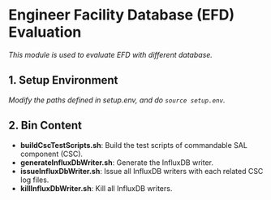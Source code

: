 # Engineer Facility Database (EFD) Evaluation

*This module is used to evaluate EFD with different database.*

## 1. Setup Environment

*Modify the paths defined in setup.env, and do `source setup.env`.*

## 2. Bin Content

- **buildCscTestScripts.sh**: Build the test scripts of commandable SAL component (CSC).
- **generateInfluxDbWriter.sh**: Generate the InfluxDB writer.
- **issueInfluxDbWriter.sh**: Issue all InfluxDB writers with each related CSC log files.
- **killInfluxDbWriter.sh**: Kill all InfluxDB writers.